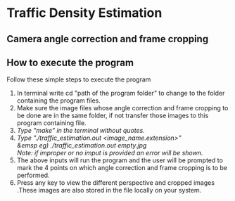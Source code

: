 # Traffic Density Estimation

## Camera angle correction and frame cropping

## How to execute the program
Follow these simple steps to execute the program
1) In terminal write cd "path of the program folder" to change to the folder containing the program files.
2) Make sure the image files whose angle correction and frame cropping to be done are in the same folder, if not transfer those images to this program containing file.
3) <i> Type "make" in the terminal without quotes.
4) Type "./traffic_estimation.out <image_name.extension>" <br>
    &emsp eg) ./traffic_estimation.out empty.jpg <br>
    <tab> Note: if improper or no imput is provided an error will be shown.</i>
5) The above inputs will run the program and the user will be prompted to mark the 4 points on which angle correction and frame cropping is to be performed.
6) Press any key to view the different perspective and cropped images .These images are also stored in the file locally on your system.

